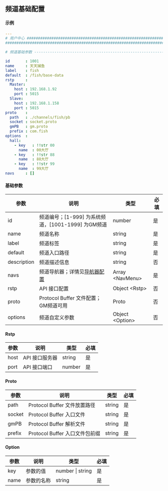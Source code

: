 ## 频道基础配置

#### 示例

```yaml
---
# 用户中心 ############################################################################
######################################################################################

# 频道基础参数 ------------------------------------------------------------------------#

id       : 1001
name     : 天天捕鱼
label    : fish
default  : /fish/base-data
rstp     :
  Master:
    host : 192.168.1.92
    port : 5015
  Slave:
    host : 192.168.1.158
    port : 5015
proto    :
  path   : ./channels/fish/pb
  socket : socket.proto
  gmPB   : gm.proto
  prefix : com.fish
options  :
  hall:
    - key   : !!str 00
      name  : 00大厅
    - key   : !!str 88
      name  : 88大厅
    - key   : !!str 99
      name  : 99大厅
navs     : []
```

#### 基础参数

| 参数 | 说明 | 类型 | 必填 |
|---|---|---|---|
| id | 频道编号；[1-999] 为系统频道，[1001-1999] 为GM频道 | number | 是 |
| name | 频道名称 | string | 是 |
| label | 频道标签 | string | 是 |
| default | 频道入口路径 | string | 是 |
| description | 频道描述信息 | string | 否 |
| navs | 频道导航器；详情见[导航器配置](./导航器配置.md) | Array \<NavMenu> | 是 |
| rstp | API 接口配置 | Object \<Rstp> | 否 |
| proto | Protocol Buffer 文件配置；GM频道可用 | Proto | 否 |
| options | 频道自定义参数 | Object \<Option> | 否 |

#### Rstp

| 参数 | 说明 | 类型 | 必填 |
|---|---|---|---|
| host | API 接口服务器 | string | 是 |
| port | API 接口端口 | number | 是 |

#### Proto

| 参数 | 说明 | 类型 | 必填 |
|---|---|---|---|
| path | Protocol Buffer 文件放置路径 | string | 是 |
| socket | Protocol Buffer 入口文件 | string | 是 |
| gmPB | Protocol Buffer 解析文件 | string | 是 |
| prefix | Protocol Buffer 入口文件包前缀 | string | 是 |

#### Option

| 参数 | 说明 | 类型 | 必填 |
|---|---|---|---|
| key | 参数的值 | number \| string | 是 |
| name | 参数的名称 | string | 是 |